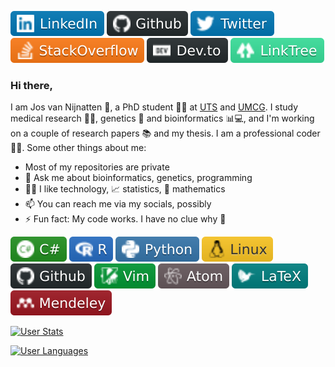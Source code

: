 [![Linkedin Badge][logo_linkedin]](https://www.linkedin.com/in/jos-van-nijnatten/)
[![Github Badge][logo_github]](https://github.com/vanNijnatten/)
[![Twitter Badge][logo_twitter]](https://twitter.com/J_vanNijnatten)
[![StackOverdlow][logo_stackoverflow]](https://stackoverflow.com/story/vannijnatten)
[![Dev.to][logo_devto]](https://dev.to/vannijnatten)
[![LinkTree][logo_linktree]](https://linktr.ee/vanNijnatten)


### Hi there,
I am Jos van Nijnatten 🧔, a PhD student 🧑‍🔬 at [UTS](http://www.uts.edu.au) and [UMCG](https://www.umcg.nl). I study medical research 🦠🔬, genetics 🧬 and bioinformatics 📊💻, and I'm working on a couple of research papers 📚 and my thesis. I am a professional coder 👨‍💻. Some other things about me:


- Most of my repositories are private<br />
- 💬 Ask me about bioinformatics, genetics, programming<br />
- 🧑‍💻 I like technology, 📈 statistics, 🧮 mathematics<br />
- 📫 You can reach me via my socials, possibly<br />
- ⚡ Fun fact: My code works. I have no clue why 🤨


[![C-Sharp][logo_csharp]](#)
[![R][logo_r]](#)
[![Python][logo_python]](#)
[![Linux][logo_linux]](#)
[![GitHub][logo_github]](#)
[![Vim][logo_vim]](#)
[![Atom][logo_atom]](#)
[![LaTeX][logo_latex]](#)
[![Mendeley][logo_mendeley]](#)

[logo_atom]: img/atom.svg "Atom.io"
[logo_csharp]: img/csharp.svg "C#"
[logo_devto]: img/devto.svg "DEV.To"
[logo_github]: img/github.svg "GitHub"
[logo_latex]: img/latex.svg "LaTeX"
[logo_linkedin]: img/linkedin.svg "LinkedIn"
[logo_linktree]: img/linktree.svg "LinkTree"
[logo_linux]: img/linux.svg "Linux"
[logo_mendeley]: img/mendeley.svg "Mendeley"
[logo_python]: img/python.svg "Python"
[logo_r]: img/r.svg "R"
[logo_stackoverflow]: img/stackoverflow.svg "Stack Overflow"
[logo_twitter]: img/twitter.svg "Twitter"
[logo_vim]: img/vim.svg "Vim"

<!--
shields.io icons via https://simpleicons.org/
+++
Atom.io: https://img.shields.io/badge/-Atom-66585c?style=flat&logoColor=white&logo=atom
C#: https://img.shields.io/badge/-C%23-239120?style=flat&logoColor=white&logo=c-sharp
Dev.To: https://img.shields.io/badge/-Dev.to-242A2D?style=flat&logo=dev.to&logoColor=white
GitHub: https://img.shields.io/badge/-GitHub-181717?style=flat&logoColor=white&logo=github
LaTeX: https://img.shields.io/badge/-LaTeX-008080?style=flat&logoColor=white&logo=latex
LinkedIn: https://img.shields.io/badge/-LinkedIn-0077B5?style=flat&logo=Linkedin&logoColor=white
LinkTree: https://img.shields.io/badge/-LinkTree-39e09b?style=flat&logo=linktree&logoColor=white
Linux: https://img.shields.io/badge/-Linux-fcc624?style=flat&logoColor=white&logo=linux
Mendeley: https://img.shields.io/badge/-Mendeley-9d1620?style=flat&logoColor=white&logo=mendeley
Python: https://img.shields.io/badge/-Python-3776ab?style=flat&logoColor=white&logo=python
R: https://img.shields.io/badge/-R-276dc3?style=flat&logoColor=white&logo=r
Stack Overflow: https://img.shields.io/badge/-StackOverflow-FE7A16?style=flat&logo=StackOverflow&logoColor=white
Twitter: https://img.shields.io/badge/-Twitter-0077B5?style=flat&logo=Twitter&logoColor=white
Vim: https://img.shields.io/badge/-Vim-019733?style=flat&logoColor=white&logo=vim
-->



[![User Stats](https://github-readme-stats.vercel.app/api?username=vanNijnatten&count_private=true&show_icons=true&hide_title=true&theme=chartreuse-dark&hide_border=true&bg_color=00000000)](#)

[![User Languages](https://github-readme-stats.vercel.app/api/top-langs/?username=vanNijnatten&layout=compact&hide_title=true&theme=chartreuse-dark&hide_border=true&bg_color=00000000)](#)
